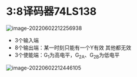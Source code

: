 # 3:8译码器74LS138

![image-20220602212256938](https://cdn.jsdelivr.net/gh/letengzz/Two-C@main/img/PM/Third/202206111501599.png)

- 3个输入端
- 8个输出端：某一时刻只能有一个Y有效 其他都无效
- 3个使能端：G<sub>1</sub>为高电平，G<sub>2A</sub>、G<sub>2B</sub>为低电平

![image-20220602212446105](https://cdn.jsdelivr.net/gh/letengzz/Two-C@main/img/PM/Third/202206111501934.png)